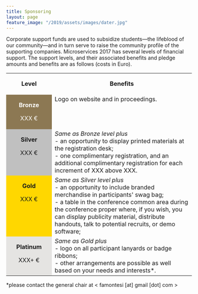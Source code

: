 ```yaml
---
title: Sponsoring
layout: page
feature_image: "/2019/assets/images/dater.jpg"
---
```


Corporate support funds are used to subsidize students—the lifeblood of our community—and in turn serve to raise the community profile of the supporting companies. Microservices 2017 has several levels of financial support. The support levels, and their associated benefits and pledge amounts and benefits are as follows (costs in Euro).

<table class="table">
  <colgroup>
    <col width="160">
    <col width="700">
  </colgroup>
  <tbody>
    <tr valign="top">
      <td width="160">
        <p align="center">
          <b>Level
          </b>
        </p>
      </td>
      <td width="700">
        <p align="center">
          <b>Benefits
          </b>
        </p>
      </td>
    </tr>
    <tr valign="top">
      <td width="160" bgcolor="#8c7853">
        <p style="margin-bottom: 0in;color: white;" align="center">
          <strong>Bronze</strong>
        </p>
        <p style="color: white;" align="center">
          XXX €
        </p>
      </td>
      <td width="700">
          Logo on website and in proceedings.
      </td>
    </tr>
    <tr valign="top">
      <td width="160" bgcolor="c0c0c0">
        <p style="margin-bottom: 0in" align="center">
          <strong>Silver</strong>
        </p>
        <p align="center">
          XXX €
        </p>
      </td>
      <td width="700">
        <em>Same as Bronze level plus</em>
        <br>
        - an opportunity to display printed materials at the registration desk;
        <br>
        - one complimentary registration, and an additional complimentary registration for each increment of XXX above XXX.
      </td>
    </tr>
    <tr valign="top">
      <td width="160" bgcolor="#ffd700">
        <p style="margin-bottom: 0in" align="center">
          <strong>Gold</strong>
        </p>
        <p align="center">
          XXX €
        </p>
      </td>
      <td width="700">
        <em>Same as Silver level plus</em>
        <br>
        - an opportunity to include branded merchandise in participants' swag bag;
        <br>
        - a table in the conference common area during the conference proper where, if you wish, you can display publicity material, distribute handouts, talk to potential recruits, or demo software;
      </td>
    </tr>
    <tr valign="top">
      <td width="160" bgcolor="#e5e4e2">
        <p style="margin-bottom: 0in" align="center">
          <strong>Platinum</strong>
        </p>
        <p align="center">
          XXX+ €
        </p>
      </td>
      <td width="700">
        <em>Same as Gold plus</em>
        <br>
        - logo on all participant lanyards or badge ribbons;
        <br>
        - other arrangements are possible as well based on your needs and interests*.
      </td>
    </tr>
  </tbody>
</table>

*please contact the general chair at < famontesi [at] gmail [dot] com >